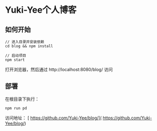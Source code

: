 # Yuki-Yee个人博客

## 如何开始
```
// 进入目录并安装依赖
cd blog && npm install

// 启动项目
npm start
```
打开浏览器，然后通过 http://localhost:8080/blog/ 访问

## 部署
在根目录下执行：
```
npm run pd
```
访问地址：
[ https://github.com/Yuki-Yee/blog/]( https://github.com/Yuki-Yee/blog/)